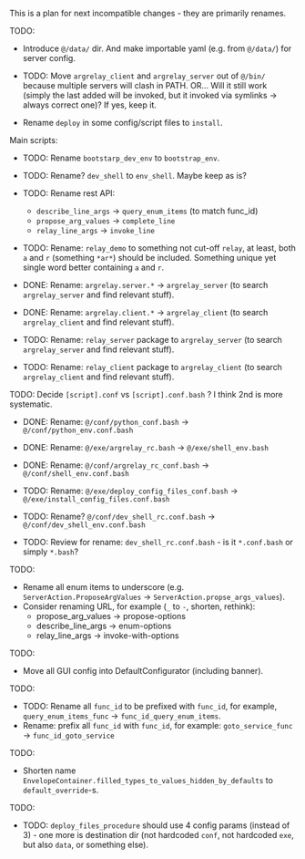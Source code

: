
This is a plan for next incompatible changes - they are primarily renames.

TODO:
*   Introduce `@/data/` dir. And make importable yaml (e.g. from `@/data/`) for server config.

*   TODO: Move `argrelay_client` and `argrelay_server` out of `@/bin/` because multiple servers will clash in PATH.
          OR... Will it still work (simply the last added will be invoked, but it invoked via symlinks -> always correct one)? If yes, keep it.

*   Rename `deploy` in some config/script files to `install`.

Main scripts:
*   TODO: Rename `bootstarp_dev_env` to `bootstrap_env`.
*   TODO: Rename? `dev_shell` to `env_shell`. Maybe keep as is?

*   TODO: Rename rest API:
    *   `describe_line_args` -> `query_enum_items` (to match func_id)
    *   `propose_arg_values` -> `complete_line`
    *   `relay_line_args` -> `invoke_line`

*   TODO: Rename: `relay_demo` to something not cut-off `relay`, at least, both `a` and `r` (something `*ar*`) should be included.
          Something unique yet single word better containing `a` and `r`.

*   DONE: Rename: `argrelay.server.*` -> `argrelay_server` (to search `argrelay_server` and find relevant stuff).
*   DONE: Rename: `argrelay.client.*` -> `argrelay_client` (to search `argrelay_client` and find relevant stuff).
*   TODO: Rename: `relay_server` package to `argrelay_server` (to search `argrelay_server` and find relevant stuff).
*   TODO: Rename: `relay_client` package to `argrelay_client` (to search `argrelay_client` and find relevant stuff).

TODO: Decide `[script].conf` vs `[script].conf.bash` ? I think 2nd is more systematic.

*   DONE: Rename: `@/conf/python_conf.bash` -> `@/conf/python_env.conf.bash`
*   DONE: Rename: `@/exe/argrelay_rc.bash` -> `@/exe/shell_env.bash`
*   DONE: Rename: `@/conf/argrelay_rc_conf.bash` -> `@/conf/shell_env.conf.bash`
*   TODO: Rename: `@/exe/deploy_config_files_conf.bash` -> `@/exe/install_config_files.conf.bash`

*   TODO: Rename? `@/conf/dev_shell_rc.conf.bash` -> `@/conf/dev_shell_env.conf.bash`
*   TODO: Review for rename: `dev_shell_rc.conf.bash` - is it `*.conf.bash` or simply `*.bash`?

TODO:
*   Rename all enum items to underscore (e.g. `ServerAction.ProposeArgValues` -> `ServerAction.propse_args_values`).
*   Consider renaming URL, for example (`_` to `-`, shorten, rethink):
    *   propose_arg_values -> propose-options
    *   describe_line_args -> enum-options
    *   relay_line_args -> invoke-with-options

TODO:
*   Move all GUI config into DefaultConfigurator (including banner).

TODO:
*   TODO: Rename all `func_id` to be prefixed with `func_id`, for example, `query_enum_items_func` -> `func_id_query_enum_items`.
*   Rename: prefix all `func_id` with `func_id`, for example: `goto_service_func` -> `func_id_goto_service`

TODO:
*   Shorten name `EnvelopeContainer.filled_types_to_values_hidden_by_defaults` to `default_override`-s.

TODO:
*   TODO: `deploy_files_procedure` should use 4 config params (instead of 3) - one more is destination dir (not hardcoded `conf`, not hardcoded `exe`, but also `data`, or something else).
